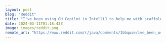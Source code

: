 ```yaml
---
layout: post
blog: "Reddit"
title: "I've been using GH Copilot in IntelliJ to help me with scaffolding and reminding me what code does - the extension is GA now (for those who've missed it)."
date: 2024-03-11T01:18:43Z
image: images/reddit.png
remote_url: "https://www.reddit.com/r/java/comments/1bbqwie/ive_been_using_gh_copilot_in_intellij_to_help_me/"
---
```

